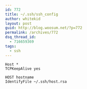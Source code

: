 ```yaml
---
id: 772
title: ~/.ssh/ssh_config
author: whitekid
layout: post
guid: http://blog.woosum.net/?p=772
permalink: /archives/772
dsq_thread_id:
  - 716659369
tags:
  - ssh
---
```

    Host *
    TCPKeepAlive yes

    HOST hostname
    IdentifyFile ~/.ssh/host.rsa
